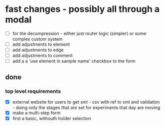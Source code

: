# fast changes - possibly all through a modal

- [ ] for the decompression - either just router logic (simpler) or some complex custom system
- [ ] add adjustments to element
- [ ] add adjustments to edge
- [ ] add adjustments to comment
- [ ] add a a 'use element in sample name' checkbox to the form

## done

### top level requirements

- [x] external website for users to get xml - csv with ref to xml and validation - doing
      only the stages that are set for experiments that day are moving
- [x] make a multi-step form
- [x] first a basic, withouth holder selection
